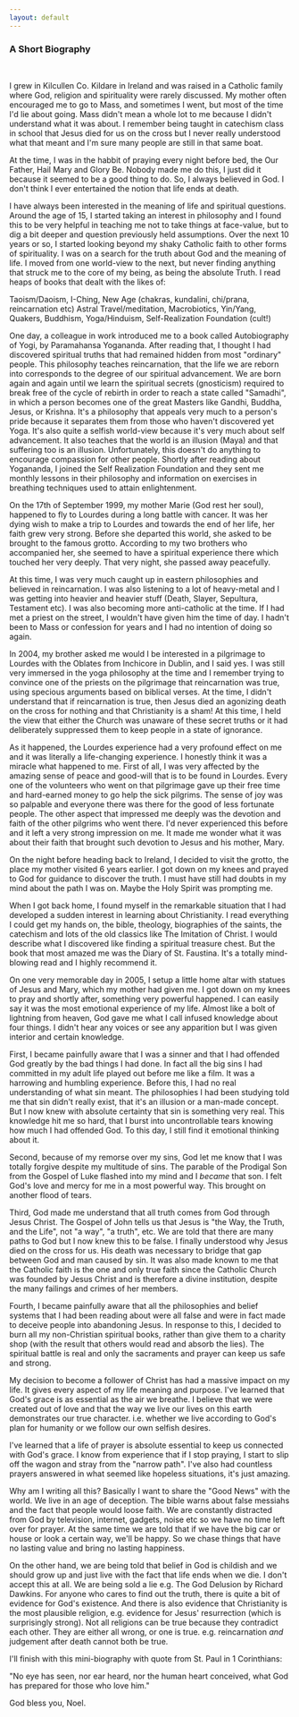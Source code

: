 ```yaml
---
layout: default
---
```


### A Short Biography
&nbsp;

I grew in Kilcullen Co. Kildare in Ireland and was raised in a Catholic family where God, religion and spirituality were rarely
discussed. My mother often encouraged me to go to Mass, and sometimes I went, but most of the time I'd lie about going. Mass
didn't mean a whole lot to me because I didn't understand what it was about. I remember being taught in catechism class in school
that Jesus died for us on the cross but I never really understood what that meant and I'm sure many people are still in that same boat.

At the time, I was in the habbit of praying every night before bed, the Our Father, Hail Mary and Glory Be. Nobody made me do this,
I just did it because it seemed to be a good thing to do. So, I always believed in God. I don't think I ever entertained the notion
that life ends at death.

I have always been interested in the meaning of life and spiritual questions. Around the age of 15, I started taking an interest in
philosophy and I found this to be very helpful in teaching me not to take things at face-value, but to dig a bit deeper and question
previously held assumptions. Over the next 10 years or so, I started looking beyond my shaky Catholic faith to other forms of spirituality.
I was on a search for the truth about God and the meaning of life. I moved from one world-view to the next, but never finding anything
that struck me to the core of my being, as being the absolute Truth. I read heaps of books that dealt with the likes of:

Taoism/Daoism, I-Ching, New Age (chakras, kundalini, chi/prana, reincarnation etc)
Astral Travel/meditation, Macrobiotics, Yin/Yang, Quakers, Buddhism, Yoga/Hinduism,
Self-Realization Foundation (cult!)

One day, a colleague in work introduced me to a book called Autobiography of Yogi, by Paramahansa Yogananda. After reading that,
I thought I had discovered spiritual truths that had remained hidden from most "ordinary" people. This philosophy teaches reincarnation,
that the life we are reborn into corresponds to the degree of our spiritual advancement. We are born again and again until we learn the
spiritual secrets (gnosticism) required to break free of the cycle of rebirth in order to reach a state called "Samadhi", in which
a person becomes one of the great Masters like Gandhi, Buddha, Jesus, or Krishna. It's a philosophy that appeals very much to a person's
pride because it separates them from those who haven't discovered yet Yoga. It's also quite a selfish world-view because it's very much about
self advancement. It also teaches that the world is an illusion (Maya) and that suffering too is an illusion. Unfortunately, this doesn't
do anything to encourage compassion for other people. Shortly after reading about Yogananda, I joined the Self Realization Foundation and
they sent me monthly lessons in their philosophy and information on exercises in breathing techniques used to attain enlightenment.

On the 17th of September 1999, my mother Marie (God rest her soul), happened to fly to Lourdes during a long battle with cancer. It was her
dying wish to make a trip to Lourdes and towards the end of her life, her faith grew very strong. Before she departed this world, she asked
to be brought to the famous grotto. According to my two brothers who accompanied her, she seemed to have a spiritual experience there which
touched her very deeply. That very night, she passed away peacefully.

At this time, I was very much caught up in eastern philosophies and believed in reincarnation. I was also listening to a lot of heavy-metal
and I was getting into heavier and heavier stuff (Death, Slayer, Sepultura, Testament etc). I was also becoming more anti-catholic at the
time. If I had met a priest on the street, I wouldn't have given him the time of day. I hadn't been to Mass or confession for years and I
had no intention of doing so again.

In 2004, my brother asked me would I be interested in a pilgrimage to Lourdes with the Oblates from Inchicore in Dublin, and I said yes.
I was still very immersed in the yoga philosophy at the time and I remember trying to convince one of the priests on the pilgrimage that
reincarnation was true, using specious arguments based on biblical verses. At the time, I didn't understand that if reincarnation is true,
then Jesus died an agonizing death on the cross for nothing and that Christianity is a sham! At this time, I held the view that either
the Church was unaware of these secret truths or it had deliberately suppressed them to keep people in a state of ignorance.

As it happened, the Lourdes experience had a very profound effect on me and it was literally a life-changing experience. I honestly think
it was a miracle what happened to me. First of all, I was very affected by the amazing sense of peace and good-will that is to be found
in Lourdes. Every one of the volunteers who went on that pilgrimage gave up their free time and hard-earned money to go help the sick
pilgrims. The sense of joy was so palpable and everyone there was there for the good of less fortunate people. The other aspect that
impressed me deeply was the devotion and faith of the other pilgrims who went there. I'd never experienced this before and it left a very
strong impression on me. It made me wonder what it was about their faith that brought such devotion to Jesus and his mother, Mary.

On the night before heading back to Ireland, I decided to visit the grotto, the place my mother visited 6 years earlier. I got down on 
my knees and prayed to God for guidance to discover the truth. I must have still had doubts in my mind about the path I was on. Maybe the
Holy Spirit was prompting me.

When I got back home, I found myself in the remarkable situation that I had developed a sudden interest in learning about Christianity. I
read everything I could get my hands on, the bible, theology, biographies of the saints, the catechism and lots of the old classics like
The Imitation of Christ. I would describe what I discovered like finding a spiritual treasure chest. But the book that most amazed me
was the Diary of St. Faustina. It's a totally mind-blowing read and I highly recommend it.

On one very memorable day in 2005, I setup a little home altar with statues of Jesus and Mary, which my mother had given me. I got down on
my knees to pray and shortly after, something very powerful happened. I can easily say it was the most emotional experience of my life.
Almost like a bolt of lightning from heaven, God gave me what I call infused knowledge about four things. I didn't hear any voices or see
any apparition but I was given interior and certain knowledge.

First, I became painfully aware that I was a sinner and that I had offended God greatly by the bad things I had done. In fact all the big
sins I had committed in my adult life played out before me like a film. It was a harrowing and humbling experience. Before this, I had no
real understanding of what sin meant. The philosophies I had been studying told me that sin didn't really exist, that it's an
illusion or a man-made concept. But I now knew with absolute certainty that sin is something very real. This knowledge hit me so hard,
that I burst into uncontrollable tears knowing how much I had offended God. To this day, I still find it emotional thinking about it.

Second, because of my remorse over my sins, God let me know that I was totally forgive despite my multitude of sins. The parable of the
Prodigal Son from the Gospel of Luke flashed into my mind and I *became* that son. I felt God's love and mercy for me in a most powerful
way. This brought on another flood of tears.

Third, God made me understand that all truth comes from God through Jesus Christ. The Gospel of John tells us that Jesus is "the Way, the Truth,
and the Life", not "a way", "a truth", etc. We are told that there are many paths to God but I now knew this to be false. I finally understood
why Jesus died on the cross for us. His death was necessary to bridge that gap between God and man caused by sin. It was also made known to me
that the Catholic faith is the one and only true faith since the Catholic Church was founded by Jesus Christ and is therefore a divine
institution, despite the many failings and crimes of her members.

Fourth, I became painfully aware that all the philosophies and belief systems that I had been reading about were all false and were in fact made
to deceive people into abandoning Jesus. In response to this, I decided to burn all my non-Christian spiritual books, rather than give them to
a charity shop (with the result that others would read and absorb the lies). The spiritual battle is real and only the sacraments and prayer can
keep us safe and strong.

My decision to become a follower of Christ has had a massive impact on my life. It gives every aspect of my life meaning and purpose.
I've learned that God's grace is as essential as the air we breathe. I believe that we were created out of love and that the way we
live our lives on this earth demonstrates our true character. i.e. whether we live according to God's plan for humanity or we follow our
own selfish desires.

I've learned that a life of prayer is absolute essential to keep us connected with God's grace. I know from experience that if I stop praying,
I start to slip off the wagon and stray from the "narrow path". I've also had countless prayers answered in what seemed like hopeless situations,
it's just amazing. 

Why am I writing all this? Basically I want to share the "Good News" with the world. We live in an age of deception. The bible warns
about false messiahs and the fact that people would loose faith. We are constantly distracted from God by television, internet, gadgets,
noise etc so we have no time left over for prayer. At the same time we are told that if we have the big car or house or look a certain
way, we'll be happy. So we chase things that have no lasting value and bring no lasting happiness.

On the other hand, we are being told that belief in God is childish and we should grow up and just live with the fact that life ends when
we die. I don't accept this at all. We are being sold a lie e.g. The God Delusion by Richard Dawkins. For anyone who cares to find out
the truth, there is quite a bit of evidence for God's existence. And there is also evidence that Christianity is the most plausible
religion, e.g. evidence for Jesus' resurrection (which is surprisingly strong). Not all religions can be true because they contradict
each other. They are either all wrong, or one is true. e.g. reincarnation *and* judgement after death cannot both be true.

I'll finish with this mini-biography with quote from St. Paul in 1 Corinthians:

"No eye has seen, nor ear heard, nor the human heart conceived, what God has prepared for those who love him."

God bless you,
Noel.
